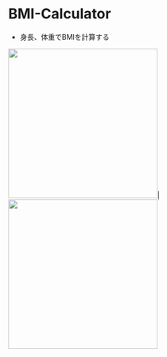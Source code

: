 # BMI-Calculator
- 身長、体重でBMIを計算する

<img src="https://user-images.githubusercontent.com/55319251/147904080-8df07be6-e08d-4af2-8191-14e3d960b817.png" width="300">|<img src="https://user-images.githubusercontent.com/55319251/147904085-e808c391-6ac2-4eed-baf4-90e6f20e6776.png" width="300">


